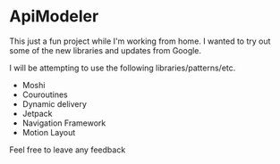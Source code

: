 # ApiModeler
This just a fun project while I'm working from home. I wanted to try out some of the new libraries and updates from Google.

I will be attempting to use the following libraries/patterns/etc.
- Moshi
- Couroutines
- Dynamic delivery
- Jetpack
- Navigation Framework
- Motion Layout

Feel free to leave any feedback
